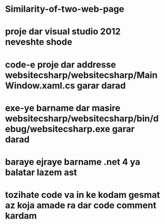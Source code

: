 # Similarity-of-two-web-page
# proje dar visual studio 2012 neveshte shode
# code-e proje dar addresse websitecsharp/websitecsharp/MainWindow.xaml.cs garar darad
# exe-ye barname dar masire websitecsharp/websitecsharp/bin/debug/websitecsharp.exe garar darad
# baraye ejraye barname .net 4 ya balatar lazem ast
# tozihate code va in ke kodam gesmat az koja amade ra dar code comment kardam
